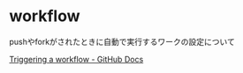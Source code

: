 # workflow

pushやforkがされたときに自動で実行するワークの設定について

[Triggering a workflow \- GitHub Docs](https://docs.github.com/ja/actions/using-workflows/triggering-a-workflow)